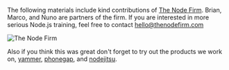 The following materials include kind contributions of [The Node Firm](http://thenodefirm.com). Brian, Marco, and Nuno are partners of the firm. If you are interested in more serious Node.js training, feel free to contact hello@thenodefirm.com

![The Node Firm](http://www.crunchbase.com/assets/images/resized/0020/3409/203409v2-max-250x250.png)

Also if you think this was great don't forget to try out the products we work on, [yammer](http://yammer.com), [phonegap](http://phonegap.com), and [nodejitsu](http://nodejitsu.com).